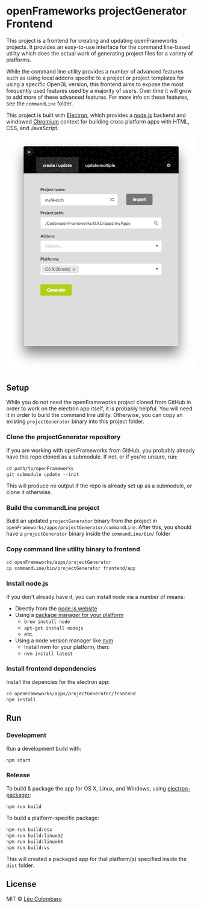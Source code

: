 # openFrameworks projectGenerator Frontend

This project is a frontend for creating and updating openFrameworks projects. It provides an easy-to-use interface for the command line-based utility which does the actual work of generating project files for a variety of platforms.

While the command line utility provides a number of advanced features such as using local addons specific to a project or project templates for using a specific OpenGL version, this frontend aims to expose the most frequently used features used by a majority of users. Over time it will grow to add more of these advanced features. For more info on these features, see the `commandLine` folder.

This project is built with [Electron](http://electron.atom.io), which provides a [node.js](https://nodejs.org/en/) backend and windowed [Chromium](http://www.chromium.org/Home) context for building cross platform apps with HTML, CSS, and JavaScript.

![image](screenshot.png)


## Setup

While you do not need the openFrameworks project cloned from GitHub in order to work on the electron app itself, it is probably helpful. You will need it in order to build the command line utility. Otherwise, you can copy an existing `projectGenerator` binary into this project folder.

### Clone the projectGenerator repository

If you are working with openFrameworks from GitHub, you probably already have this repo cloned as a submodule. If not, or if you're unsure, run:

```
cd path/to/openFrameworks
git submodule update --init
```

This will produce no output if the repo is already set up as a submodule, or clone it otherwise.


### Build the commandLine project

Build an updated `projectGenerator` binary from the project in `openFrameworks/apps/projectGenerator/commandLine`. After this, you should have a `projectGenerator` binary inside the `commandLine/bin/` folder

### Copy command line utility binary to frontend

```
cd openFrameworks/apps/projectGenerator
cp commandLine/bin/projectGenerator frontend/app
```

### Install node.js

If you don't already have it, you can install node via a number of means:

- Directly from the [node.js website](https://nodejs.org/en/download/)
- Using a [package manager for your platform](https://nodejs.org/en/download/package-manager/)
  - `brew install node`
  - `apt-get install nodejs`
  - etc.
- Using a node version manager like [nvm](https://github.com/creationix/nvm)
  - Install nvm for your platform, then:
  - `nvm install latest`

### Install frontend dependencies

Install the depencies for the electron app:

```
cd openFrameworks/apps/projectGenerator/frontend
npm install
```

## Run

### Development

Run a development build with:

```
npm start
```

### Release

To build & package the app for OS X, Linux, and Windows, using [electron-packager](https://github.com/maxogden/electron-packager):

```
npm run build
```

To build a platform-specific package:

```
npm run build:osx
npm run build:linux32
npm run build:linux64
npm run build:vs
```

This will created a packaged app for that platform(s) specified inside the `dist` folder.


## License

MIT © [Léo Colombaro](http://openframeworks.cc)
